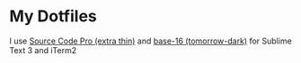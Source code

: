 # My Dotfiles

I use [Source Code Pro (extra thin)](https://github.com/adobe-fonts/source-code-pro) and [base-16 (tomorrow-dark)](https://github.com/chriskempson/base16) for Sublime Text 3 and iTerm2

